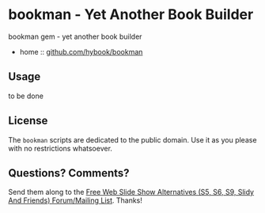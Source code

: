 # bookman - Yet Another Book Builder

bookman gem - yet another book builder

* home  :: [github.com/hybook/bookman](https://github.com/hybook/bookman)


## Usage

to be done

## License

The `bookman` scripts are dedicated to the public domain.
Use it as you please with no restrictions whatsoever.


## Questions? Comments?

Send them along to the
[Free Web Slide Show Alternatives (S5, S6, S9, Slidy And Friends) Forum/Mailing List](http://groups.google.com/group/webslideshow).
Thanks!
